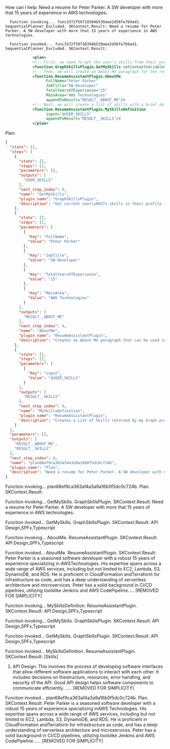 How can I help:
Need a resume for Peter Parker. A SW developer with more that 15 years of experience in AWS technologies.

      Function invoking... func3372f59710394b539aee2d56fe7b9ad1. SequentialPlanner_Excluded. SKContext.Result: Need a resume for Peter Parker. A SW developer with more that 15 years of experience in AWS technologies.

      Function invoked... func3372f59710394b539aee2d56fe7b9ad1. SequentialPlanner_Excluded. SKContext.Result:
```xml
            <plan>
            <!-- First, we need to get the user's skills from their profile in MS Graph -->
            <function.GraphSkillsPlugin.GetMySkills setContextVariable="USER_SKILLS"/>
            <!-- Then, we will create an About Me paragraph for the resume using the user's full name, job title, years of experience, and main area of expertise -->
            <function.ResumeAssistantPlugin.AboutMe
                  FullName="Peter Parker"
                  JobTitle="SW Developer"
                  TotalYearsOfExperience="15"
                  MainArea="AWS Technologies"
                  appendToResult="RESULT__ABOUT_ME"/>
            <!-- Next, we will create a list of skills with a brief definition for each skill using the skills we got from the user's profile -->
            <function.ResumeAssistantPlugin.MySkillsDefinition
                  input="$USER_SKILLS"
                  appendToResult="RESULT__SKILLS"/>
            </plan>
```

Plan:

```json
{
  "state": [],
  "steps": [
    {
      "state": [],
      "steps": [],
      "parameters": [],
      "outputs": [
        "USER_SKILLS"
      ],
      "next_step_index": 0,
      "name": "GetMySkills",
      "plugin_name": "GraphSkillsPlugin",
      "description": "Get current user\u0027s skills in their profile in MS Graph"
    },
    {
      "state": [],
      "steps": [],
      "parameters": [
        {
          "Key": "FullName",
          "Value": "Peter Parker"
        },
        {
          "Key": "JobTitle",
          "Value": "SW Developer"
        },
        {
          "Key": "TotalYearsOfExperience",
          "Value": "15"
        },
        {
          "Key": "MainArea",
          "Value": "AWS Technologies"
        }
      ],
      "outputs": [
        "RESULT__ABOUT_ME"
      ],
      "next_step_index": 0,
      "name": "AboutMe",
      "plugin_name": "ResumeAssistantPlugin",
      "description": "Creates an About Me paragraph that can be used in a Resume or Presentation."
    },
    {
      "state": [],
      "steps": [],
      "parameters": [
        {
          "Key": "input",
          "Value": "$USER_SKILLS"
        }
      ],
      "outputs": [
        "RESULT__SKILLS"
      ],
      "next_step_index": 0,
      "name": "MySkillsDefinition",
      "plugin_name": "ResumeAssistantPlugin",
      "description": "Creates a List of Skills returned by my Graph profile, with a brief definition for each skill"
    }
  ],
  "parameters": [],
  "outputs": [
    "RESULT__ABOUT_ME",
    "RESULT__SKILLS"
  ],
  "next_step_index": 0,
  "name": "plan68ef9ca363af4a3a9a16b0f5dc0c724b",
  "plugin_name": "Plan",
  "description": "Need a resume for Peter Parker. A SW developer with more that 15 years of experience in AWS technologies."
}
```

Function invoking... plan68ef9ca363af4a3a9a16b0f5dc0c724b. Plan. SKContext.Result:

Function invoking... GetMySkills. GraphSkillsPlugin. SKContext.Result: Need a resume for Peter Parker. A SW developer with more that 15 years of experience in AWS technologies.

Function invoked... GetMySkills. GraphSkillsPlugin. SKContext.Result: API Design,SPFx,Typescript

Function invoking... AboutMe. ResumeAssistantPlugin. SKContext.Result: API Design,SPFx,Typescript

Function invoked... AboutMe. ResumeAssistantPlugin. SKContext.Result: Peter Parker is a seasoned software developer with a robust 15 years of experience specializing in AWSTechnologies. His expertise spans across a wide range of AWS services, including but not limited to EC2, Lambda, S3, DynamoDB, and RDS. He is proficient in CloudFormation andTerraform for infrastructure as code, and has a deep understanding of serverless architecture and microservices. Peter has a solid background in CI/CD pipelines, utilizing toolslike Jenkins and AWS CodePipeline..... [REMOVED FOR SIMPLICITY]

Function invoking... MySkillsDefinition. ResumeAssistantPlugin. SKContext.Result: API Design,SPFx,Typescript

Function invoking... GetMySkills. GraphSkillsPlugin. SKContext.Result: API Design,SPFx,Typescript

Function invoked... GetMySkills. GraphSkillsPlugin. SKContext.Result: API Design,SPFx,Typescript

Function invoked... MySkillsDefinition. ResumeAssistantPlugin. SKContext.Result: [Skills]
1. API Design: This involves the process of developing software interfaces that allow different software applications to interact with each other. It includes decisions on thestructure, resources, error handling, and security of the API. Good API design helps software components to communicate efficiently.
..... [REMOVED FOR SIMPLICITY]

Function invoked... plan68ef9ca363af4a3a9a16b0f5dc0c724b. Plan. SKContext.Result: Peter Parker is a seasoned software developer with a robust 15 years of experience specializing inAWS Technologies. His expertise spans across a wide range of AWS services, including but not limited to EC2, Lambda, S3, DynamoDB, and RDS. He is proficient in CloudFormation andTerraform for infrastructure as code, and has a deep understanding of serverless architecture and microservices. Peter has a solid background in CI/CD pipelines, utilizing toolslike Jenkins and AWS CodePipeline...... [REMOVED FOR SIMPLICITY]